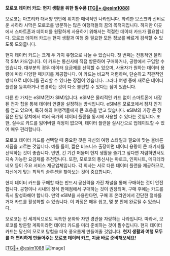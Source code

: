 **모로코 데이터 카드: 현지 생활을 위한 필수품 [[TG💪+ @esim1088](https://t.me/s/esim1088)]**

모로코는 아프리카 대서양 연안에 위치한 매력적인 나라입니다. 화려한 모스크와 신비로운 사하라 사막은 모로코를 방문하는 많은 여행객들의 꿈의 목적지입니다. 하지만 이곳에서 스마트폰과 데이터를 원활하게 사용하기 위해서는 적절한 데이터 카드가 필요합니다. 모로코 데이터 카드는 현지 생활과 여행 중 필요한 모든 정보를 빠르게 검색할 수 있도록 도와줍니다.

현지 데이터 카드는 크게 두 가지 유형으로 나눌 수 있습니다. 첫 번째는 전통적인 물리적 SIM 카드입니다. 이 카드는 통신사에 직접 방문하여 구매하거나, 공항에서 구입할 수 있습니다. 대부분의 경우 데이터 요금제를 선택할 수 있으며, 사용자가 원하는 데이터 용량에 따라 다양한 패키지를 제공합니다. 이 카드는 비교적 저렴하며, 단순하고 직관적인 방식으로 데이터를 관리할 수 있다는 장점이 있습니다. 그러나 여행 중에 새로운 데이터 플랜을 등록하거나 변경하는 것이 다소 불편할 수 있다는 점이 있습니다.

다른 한 가지는 eSIM(전자 SIM)입니다. eSIM은 물리적인 카드 없이 스마트폰에 내장된 전자 칩을 통해 데이터 연결을 설정하는 방식입니다. eSIM은 모로코에서 점차 인기를 얻고 있으며, 특히 해외 여행객들에게 큰 호응을 받고 있습니다. eSIM의 가장 큰 장점은 단일 장치에서 여러 국가의 데이터 플랜을 동시에 사용할 수 있다는 것입니다. 또한, 실수로 카드를 잃어버릴 걱정이 없으며, 데이터 플랜을 실시간으로 업데이트할 수 있어 매우 편리합니다.

모로코 데이터 카드를 선택할 때 중요한 것은 자신의 여행 스타일과 필요에 맞는 올바른 제품을 고르는 것입니다. 예를 들어, 짧은 비즈니스 출장이면 데이터 용량이 큰 패키지를 선택하는 것이 좋습니다. 반면, 긴 기간 머물며 현지 생활을 즐기고 싶다면 저렴하면서도 지속 가능한 요금제를 추천합니다. 또한, 모로코의 통신사는 마로크, 인피니트, 메디테라네오 등이 주요 서비스 제공업체입니다. 각 회사는 서로 다른 데이터 플랜을 제공하므로, 자신에게 맞는 최적의 솔루션을 찾아보는 것이 중요합니다.

현지 데이터 카드를 구매할 때는 반드시 공신력을 가진 채널을 통해 구매하는 것이 안전합니다. 공항이나 시내의 정식 판매점에서 구매하는 것이 권장되며, 구매 후에는 카드를 즉시 활성화해야 합니다. 만약 eSIM을 사용한다면, 구매 후 온라인에서 간단한 절차를 거쳐 카드를 활성화할 수 있습니다. 이 과정은 매우 쉽고, 몇 분 안에 완료될 수 있습니다.

모로코는 전 세계적으로도 독특한 문화와 자연 경관을 자랑하는 나라입니다. 따라서, 모로코를 방문할 계획이라면 데이터 카드를 미리 준비하는 것이 필수입니다. 현지 데이터 카드는 당신의 모로코 탐험을 더욱 풍요롭게 만들어줄 것입니다. **현지 생활과 여행 모두를 더 편리하게 만들어주는 모로코 데이터 카드, 지금 바로 준비해보세요!**

[[TG💪+ @esim1088](https://t.me/s/esim1088) ![Image](https://i.postimg.cc/Y0z9fWf4/image.png)]